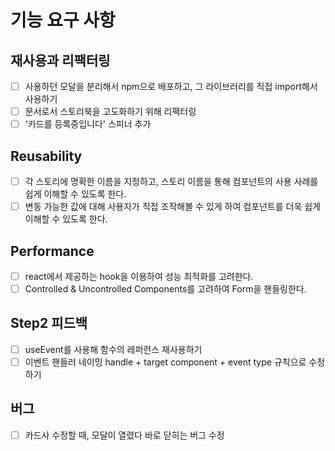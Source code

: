 # 기능 요구 사항

## 재사용과 리팩터링

- [ ] 사용하던 모달을 분리해서 npm으로 배포하고, 그 라이브러리를 직접 import해서 사용하기
- [ ] 문서로서 스토리북을 고도화하기 위해 리팩터링
- [ ] '카드를 등록중입니다' 스피너 추가

## Reusability

- [ ] 각 스토리에 명확한 이름을 지정하고, 스토리 이름을 통해 컴포넌트의 사용 사례를 쉽게 이해할 수 있도록 한다.
- [ ] 변동 가능한 값에 대해 사용자가 직접 조작해볼 수 있게 하여 컴포넌트를 더욱 쉽게 이해할 수 있도록 한다.

## Performance

- [ ] react에서 제공하는 hook을 이용하여 성능 최적화를 고려한다.
- [ ] Controlled & Uncontrolled Components를 고려하여 Form을 핸들링한다.

## Step2 피드백

- [ ] useEvent를 사용해 함수의 레퍼런스 재사용하기
- [ ] 이벤트 핸들러 네이밍 handle + target component + event type 규칙으로 수정하기

## 버그

- [ ] 카드사 수정할 때, 모달이 열렸다 바로 닫히는 버그 수정
